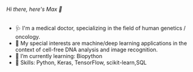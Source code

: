 ###### Hi there, here's Max 👋

- :stethoscope: I'm a medical doctor, specializing in the field of human genetics / oncology. 
- :dna: My special interests are machine/deep learning applications in the context of cell-free DNA analysis and image recognition.
- 🌱 I’m currently learning: Biopython
- :hammer: Skills: Python, Keras, TensorFlow, scikit-learn,SQL
